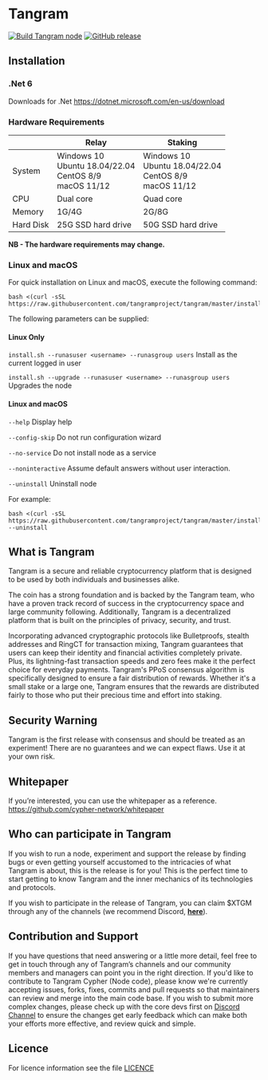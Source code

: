 Tangram
===========

[![Build Tangram node](https://github.com/tangramproject/tangram/workflows/build%20tangram%20node/badge.svg)](https://github.com/tangramproject/tangram/commits/master/)
[![GitHub release](https://img.shields.io/github/release/tangramproject/tangram.svg)](https://GitHub.com/tangramproject/tangram/releases/)

## Installation

### .Net 6

Downloads for .Net
https://dotnet.microsoft.com/en-us/download

### Hardware Requirements

|                 | Relay                                                            | Staking                                                          |
|-----------------|------------------------------------------------------------------|------------------------------------------------------------------|
| System          | Windows 10<br/>Ubuntu 18.04/22.04<br/>CentOS 8/9<br/>macOS 11/12 | Windows 10<br/>Ubuntu 18.04/22.04<br/>CentOS 8/9<br/>macOS 11/12 |
| CPU             | Dual core                                                        | Quad core                                                        |
| Memory          | 1G/4G                                                            | 2G/8G                                                            |
| Hard Disk       | 25G SSD hard drive                                               | 50G SSD hard drive                                               | 

**NB - The hardware requirements may change.**

### Linux and macOS

For quick installation on Linux and macOS, execute the following command:

```shell
bash <(curl -sSL https://raw.githubusercontent.com/tangramproject/tangram/master/install/install.sh)
```

The following parameters can be supplied:

#### Linux Only

`install.sh --runasuser <username> --runasgroup users`
Install as the current logged in user

`install.sh --upgrade --runasuser <username> --runasgroup users` Upgrades the node

#### Linux and macOS

`--help`
Display help
  
`--config-skip`
Do not run configuration wizard

`--no-service`
Do not install node as a service

`--noninteractive`
Assume default answers without user interaction.

`--uninstall`
Uninstall node

For example:

```shell
bash <(curl -sSL https://raw.githubusercontent.com/tangramproject/tangram/master/install/install.sh) --uninstall
```

## What is Tangram
Tangram  is a secure and reliable cryptocurrency platform that is designed to be used by both individuals and businesses alike.  

The coin has a strong foundation and is backed by the Tangram team, who have a proven track record of success in the cryptocurrency space and large community following.  Additionally, Tangram is a decentralized platform that is built on the principles of privacy, security, and trust.  

Incorporating advanced cryptographic protocols like Bulletproofs, stealth addresses and RingCT for transaction mixing, Tangram guarantees that users can keep their identity and financial activities completely private.  Plus, its lightning-fast transaction speeds and zero fees make it the perfect choice for everyday payments.  Tangram's PPoS consensus algorithm is specifically designed to ensure a fair distribution of rewards.  Whether it's a small stake or a large one, Tangram ensures that the rewards are distributed fairly to those who put their precious time and effort into staking.

## Security Warning
Tangram is the first release with consensus and should be treated as an experiment! There are no guarantees and we can expect flaws. Use it at your own risk.

## Whitepaper
If you’re interested, you can use the whitepaper as a reference.
https://github.com/cypher-network/whitepaper

## Who can participate in Tangram
If you wish to run a node, experiment and support the release by finding bugs or even getting yourself accustomed to the intricacies of what Tangram is about, this is the release is for you! This is the perfect time to start getting to know Tangram and the inner mechanics of its technologies and protocols.

If you wish to participate in the release of Tangram, you can claim $XTGM through any of the channels (we recommend Discord, [**here**](https://discord.gg/6DT3yFhXCB)).

## Contribution and Support
If you have questions that need answering or a little more detail, feel free to get in touch through any of Tangram’s channels and our community members and managers can point you in the right direction.
If you'd like to contribute to Tangram Cypher (Node code), please know we're currently accepting issues, forks, fixes, commits and pull requests so that maintainers can review and merge into the main code base. If you wish to submit more complex changes, please check up with the core devs first on [Discord Channel](https://discord.gg/6DT3yFhXCB) to ensure the changes get early feedback which can make both your efforts more effective, and review quick and simple.

Licence
-------
For licence information see the file [LICENCE](LICENSE)

